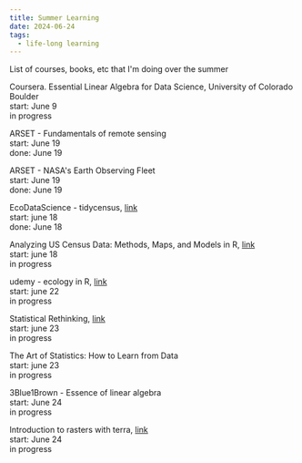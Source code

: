 ```yaml
---
title: Summer Learning
date: 2024-06-24
tags:
  - life-long learning
---
```


List of courses, books, etc that I'm doing over the summer

Coursera. Essential Linear Algebra for Data Science, University of Colorado Boulder<br>
start: June 9<br>
in progress

ARSET - Fundamentals of remote sensing<br>
start: June 19<br>
done: June 19

ARSET - NASA's Earth Observing Fleet<br>
start: June 19<br>
done: June 19

EcoDataScience - tidycensus, [link](https://github.com/ecodatascience/2024-01-17-tidycensus)<br>
start: june 18<br>
done: June 18

Analyzing US Census Data: Methods, Maps, and Models in R, [link](https://walker-data.com/census-r/)<br>
start: june 18<br>
in progress

udemy - ecology in R, [link](https://www.udemy.com/course/ecology-in-r/learn/lecture/18207604)<br>
start: june 22<br>
in progress

Statistical Rethinking, [link](https://github.com/rmcelreath/stat_rethinking_2024)<br>
start: june 23<br>
in progress

The Art of Statistics: How to Learn from Data<br>
start: june 23<br>
in progress

3Blue1Brown - Essence of linear algebra<br>
start: June 24<br>
in progress

Introduction to rasters with terra, [link](https://jflowernet.github.io/intro-terra-ecodatascience/)<br>
start: June 24<br>
in progress
